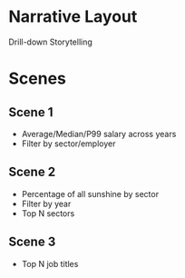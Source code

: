Narrative Layout
================

Drill-down Storytelling


Scenes
======

Scene 1
-------

* Average/Median/P99 salary across years
* Filter by sector/employer

Scene 2
-------

* Percentage of all sunshine by sector
* Filter by year
* Top N sectors

Scene 3
-------

* Top N job titles
